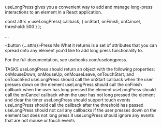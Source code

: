 useLongPress gives you a convenient way to add and manage long-press interactions to an element in a React application.

const attrs = useLongPress(
  callback,
  {
    onStart,
    onFinish,
    onCancel,
    threshold: 500
  }
);

...

<button {...attrs}>Press Me</button>
What it returns is a set of attributes that you can spread onto any element you'd like to add long press functionality to.

For the full documentation, see usehooks.com/uselongpress.

TASKS
useLongPress should return an object with the following properties: onMouseDown, onMouseUp, onMouseLeave, onTouchStart, and onTouchEnd
useLongPress should call the onStart callback when the user presses down on the element
useLongPress should call the onFinish callback when the user has long pressed the element
useLongPress should call the onCancel callback when the user has not long pressed the element and clear the timer
useLongPress should support touch events
useLongPress should call the callback after the threshold has passed
useLongPress should not call any callbacks if the user presses down on the element but does not long press it
useLongPress should ignore any events that are not mouse or touch events